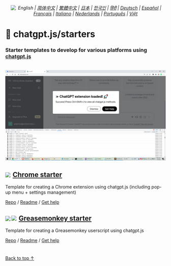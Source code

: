 <div align="center">
    <h6>
        <a href="https://github.com/KudoAI/chatgpt.js/tree/main/starters/docs"><img height=15 style="margin: 0 3px -2px" src="https://raw.githubusercontent.com/KudoAI/chatgpt.js/0fc3060273fcff77d3e2ff968d5c74acdab62beb/media/images/icons/earth-americas-icon32.svg"></a> English | <a href="zh-cn#readme">简体中文</a> | <a href="zh-tw#readme">繁體中文</a> | <a href="ja#readme">日本</a> | <a href="ko#readme">한국인</a> | <a href="hi#readme">हिंदी</a> | <a href="de#readme">Deutsch</a> | <a href="es#readme">Español</a> | <a href="fr#readme">Français</a> | <a href="it#readme">Italiano</a> | <a href="nl#readme">Nederlands</a> | <a href="pt#readme">Português</a> | <a href="vi#readme">Việt</a>
    </h6>
</div>

# 🚀 chatgpt.js/starters

### Starter templates to develop for various platforms using <a href="https://github.com/KudoAI/chatgpt.js">chatgpt.js</a>

<br>

<img src="../chrome/media/images/screenshots/extension-loaded.png">

<h2><a href="../chrome"><img style="margin: 0 2px -1px 0" height=18 src="https://media.chatgptjs.org/images/icons/platforms/chrome/icon32.png?8c852fa5"></a> <a href="../chrome">Chrome starter</a></h2>

Template for creating a Chrome extension using chatgpt.js (including pop-up menu + settings management)

[Repo](https://github.com/KudoAI/chatgpt.js-chrome-starter) / [Readme](../chrome#readme) / [Get help](https://github.com/KudoAI/chatgpt.js-chrome-starter/issues)

<h2><a href="../greasemonkey"><img style="margin: 0 2px -0.065rem 0" height=19 src="https://media.chatgptjs.org/images/icons/platforms/tampermonkey/icon28.png?a3e53bf7"><img style="margin: 0 2px -0.035rem 1px" height=19.5 src="https://media.chatgptjs.org/images/icons/platforms/violentmonkey/icon25.png?a3e53bf7"></a> <a href="../greasemonkey">Greasemonkey starter</a></h2>

Template for creating a Greasemonkey userscript using chatgpt.js

[Repo](https://github.com/KudoAI/chatgpt.js-greasemonkey-starter) / [Readme](../greasemonkey#readme) / [Get help](https://github.com/KudoAI/chatgpt.js-greasemonkey-starter/issues)

#

[Back to top ↑](#)

